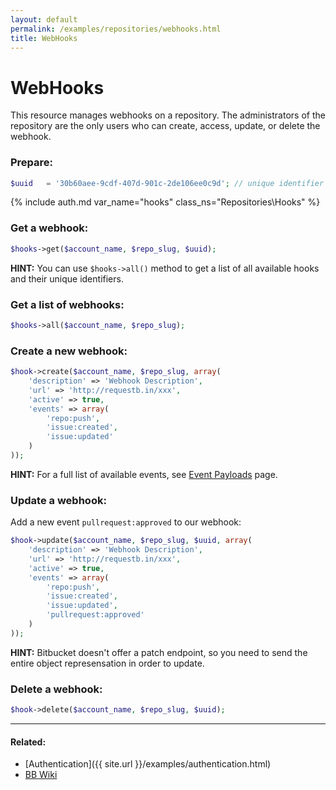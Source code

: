 ```yaml
---
layout: default
permalink: /examples/repositories/webhooks.html
title: WebHooks
---
```


# WebHooks

This resource manages webhooks on a repository. The administrators of the repository are 
the only users who can create, access, update, or delete the webhook.

### Prepare:
```php
$uuid	= '30b60aee-9cdf-407d-901c-2de106ee0c9d'; // unique identifier of the webhook
```
{% include auth.md var_name="hooks" class_ns="Repositories\Hooks" %}

### Get a webhook:

```php
$hooks->get($account_name, $repo_slug, $uuid);
```

**HINT:** You can use `$hooks->all()` method to get a list of all available hooks and their unique identifiers.

### Get a list of webhooks:

```php
$hooks->all($account_name, $repo_slug);
```

### Create a new webhook:

```php
$hook->create($account_name, $repo_slug, array(
    'description' => 'Webhook Description',
    'url' => 'http://requestb.in/xxx',
    'active' => true,
    'events' => array(
        'repo:push',
        'issue:created',
        'issue:updated'
    )
));
```

**HINT:** For a full list of available events, see [Event Payloads](https://confluence.atlassian.com/display/BITBUCKET/Event+Payloads) page.

### Update a webhook:

Add a new event `pullrequest:approved` to our webhook:

```php
$hook->update($account_name, $repo_slug, $uuid, array(
    'description' => 'Webhook Description',
    'url' => 'http://requestb.in/xxx',
    'active' => true,
    'events' => array(
        'repo:push',
        'issue:created',
        'issue:updated',
        'pullrequest:approved'
    )
));
```

**HINT:** Bitbucket doesn't offer a patch endpoint, so you need to send the entire object represensation in order to update.

### Delete a webhook:

```php
$hook->delete($account_name, $repo_slug, $uuid);
```

----

#### Related:
  * [Authentication]({{ site.url }}/examples/authentication.html)
  * [BB Wiki](https://confluence.atlassian.com/display/BITBUCKET/webhooks+Resource)
